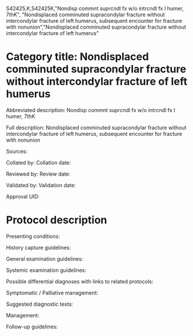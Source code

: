 S42425,K,S42425K,"Nondisp commnt suprcndl fx w/o intrcndl fx l humer, 7thK", "Nondisplaced comminuted supracondylar fracture without intercondylar fracture of left humerus, subsequent encounter for fracture with nonunion","Nondisplaced comminuted supracondylar fracture without intercondylar fracture of left humerus"
# Category title: Nondisplaced comminuted supracondylar fracture without intercondylar fracture of left humerus

Abbreviated description: Nondisp commnt suprcndl fx w/o intrcndl fx l humer, 7thK

Full description: Nondisplaced comminuted supracondylar fracture without intercondylar fracture of left humerus, subsequent encounter for fracture with nonunion

Sources:

Collated by:
Collation date:

Reviewed by:
Review date:

Validated by:
Validation date:

Approval UID:

# Protocol description

Presenting conditions:

History capture guidelines:

General examination guidelines:

Systemic examination guidelines:

Possible differential diagnoses with links to related protocols:

Symptomatic / Palliative management:

Suggested diagnostic tests:

Management:

Follow-up guidelines:
